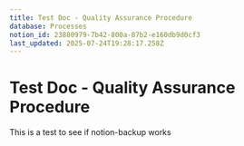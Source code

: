 ```yaml
---
title: Test Doc - Quality Assurance Procedure
database: Processes
notion_id: 23880979-7b42-800a-87b2-e160db9d0cf3
last_updated: 2025-07-24T19:28:17.258Z
---
```


# Test Doc - Quality Assurance Procedure


This is a test to see if notion-backup works

